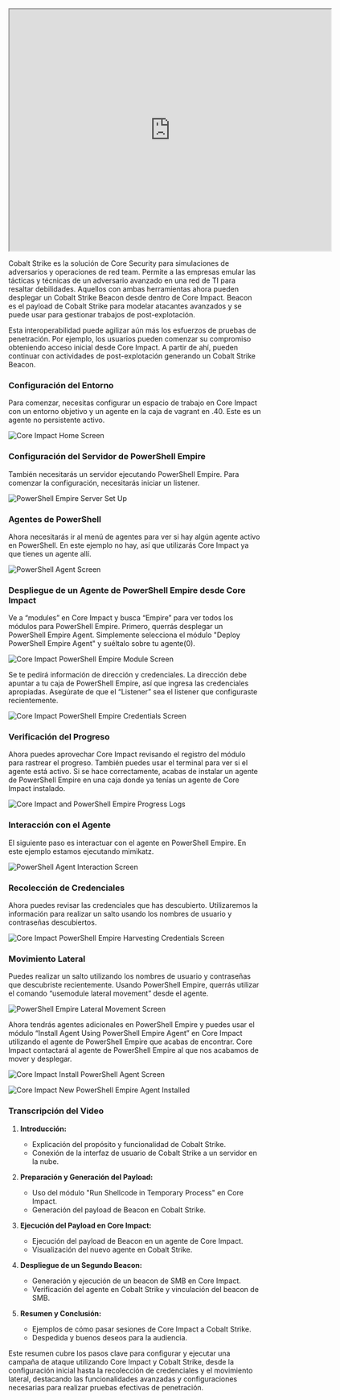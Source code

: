 <iframe src="https://drive.google.com/file/d/197hxeZmtGgYv4RirCwMNKN6AVrgxQtBI/preview" width="640" height="480" allow="autoplay"></iframe>




Cobalt Strike es la solución de Core Security para simulaciones de adversarios y operaciones de red team. Permite a las empresas emular las tácticas y técnicas de un adversario avanzado en una red de TI para resaltar debilidades. Aquellos con ambas herramientas ahora pueden desplegar un Cobalt Strike Beacon desde dentro de Core Impact. Beacon es el payload de Cobalt Strike para modelar atacantes avanzados y se puede usar para gestionar trabajos de post-explotación.

Esta interoperabilidad puede agilizar aún más los esfuerzos de pruebas de penetración. Por ejemplo, los usuarios pueden comenzar su compromiso obteniendo acceso inicial desde Core Impact. A partir de ahí, pueden continuar con actividades de post-explotación generando un Cobalt Strike Beacon.

### Configuración del Entorno

Para comenzar, necesitas configurar un espacio de trabajo en Core Impact con un entorno objetivo y un agente en la caja de vagrant en .40. Este es un agente no persistente activo.

![Core Impact Home Screen](https://www.coresecurity.com/sites/default/files/2020-08/Core-Impact-Workstation-Set-Up3.png)

### Configuración del Servidor de PowerShell Empire

También necesitarás un servidor ejecutando PowerShell Empire. Para comenzar la configuración, necesitarás iniciar un listener.

![PowerShell Empire Server Set Up](https://www.coresecurity.com/sites/default/files/2020-08/PowerShell-Empire-Server-Set-Up.png)

### Agentes de PowerShell

Ahora necesitarás ir al menú de agentes para ver si hay algún agente activo en PowerShell. En este ejemplo no hay, así que utilizarás Core Impact ya que tienes un agente allí.

![PowerShell Agent Screen](https://www.coresecurity.com/sites/default/files/2020-08/PowerShell-Agents.png)

### Despliegue de un Agente de PowerShell Empire desde Core Impact

Ve a “modules” en Core Impact y busca “Empire” para ver todos los módulos para PowerShell Empire. Primero, querrás desplegar un PowerShell Empire Agent. Simplemente selecciona el módulo "Deploy PowerShell Empire Agent" y suéltalo sobre tu agente(0).

![Core Impact PowerShell Empire Module Screen](https://www.coresecurity.com/sites/default/files/2020-08/Core-Impact-PowerShell-Modules.png)

Se te pedirá información de dirección y credenciales. La dirección debe apuntar a tu caja de PowerShell Empire, así que ingresa las credenciales apropiadas. Asegúrate de que el “Listener” sea el listener que configuraste recientemente.

![Core Impact PowerShell Empire Credentials Screen](https://www.coresecurity.com/sites/default/files/2020-08/PowerShell-Empire-Credentials.png)

### Verificación del Progreso

Ahora puedes aprovechar Core Impact revisando el registro del módulo para rastrear el progreso. También puedes usar el terminal para ver si el agente está activo. Si se hace correctamente, acabas de instalar un agente de PowerShell Empire en una caja donde ya tenías un agente de Core Impact instalado.

![Core Impact and PowerShell Empire Progress Logs](https://www.coresecurity.com/sites/default/files/2020-08/Core-Impact-Module-Log.png)

### Interacción con el Agente

El siguiente paso es interactuar con el agente en PowerShell Empire. En este ejemplo estamos ejecutando mimikatz.

![PowerShell Agent Interaction Screen](https://www.coresecurity.com/sites/default/files/2020-08/PowerShell-Empire-Agent-Interaction.png)

### Recolección de Credenciales

Ahora puedes revisar las credenciales que has descubierto. Utilizaremos la información para realizar un salto usando los nombres de usuario y contraseñas descubiertos.

![Core Impact PowerShell Empire Harvesting Credentials Screen](https://www.coresecurity.com/sites/default/files/2020-08/Core-Impact-PowerShell-Empire-Credential-Harvesting.png)

### Movimiento Lateral

Puedes realizar un salto utilizando los nombres de usuario y contraseñas que descubriste recientemente. Usando PowerShell Empire, querrás utilizar el comando “usemodule lateral movement” desde el agente.

![PowerShell Empire Lateral Movement Screen](https://www.coresecurity.com/sites/default/files/2020-08/PowerShell-Empire-Lateral-Movement.png)

Ahora tendrás agentes adicionales en PowerShell Empire y puedes usar el módulo “Install Agent Using PowerShell Empire Agent” en Core Impact utilizando el agente de PowerShell Empire que acabas de encontrar. Core Impact contactará al agente de PowerShell Empire al que nos acabamos de mover y desplegar.

![Core Impact Install PowerShell Agent Screen](https://www.coresecurity.com/sites/default/files/2020-08/Core-Impact-Install-PowerShell-Agent2.png)

![Core Impact New PowerShell Empire Agent Installed](https://www.coresecurity.com/sites/default/files/2020-08/Core-Impact-PowerShell-Empire-Agent1.png)

### Transcripción del Video

1. **Introducción:**
    
    - Explicación del propósito y funcionalidad de Cobalt Strike.
    - Conexión de la interfaz de usuario de Cobalt Strike a un servidor en la nube.
2. **Preparación y Generación del Payload:**
    
    - Uso del módulo "Run Shellcode in Temporary Process" en Core Impact.
    - Generación del payload de Beacon en Cobalt Strike.
3. **Ejecución del Payload en Core Impact:**
    
    - Ejecución del payload de Beacon en un agente de Core Impact.
    - Visualización del nuevo agente en Cobalt Strike.
4. **Despliegue de un Segundo Beacon:**
    
    - Generación y ejecución de un beacon de SMB en Core Impact.
    - Verificación del agente en Cobalt Strike y vinculación del beacon de SMB.
5. **Resumen y Conclusión:**
    
    - Ejemplos de cómo pasar sesiones de Core Impact a Cobalt Strike.
    - Despedida y buenos deseos para la audiencia.

Este resumen cubre los pasos clave para configurar y ejecutar una campaña de ataque utilizando Core Impact y Cobalt Strike, desde la configuración inicial hasta la recolección de credenciales y el movimiento lateral, destacando las funcionalidades avanzadas y configuraciones necesarias para realizar pruebas efectivas de penetración.
